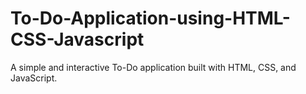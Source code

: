 # To-Do-Application-using-HTML-CSS-Javascript
 A simple and interactive To-Do application built with HTML, CSS, and JavaScript.
